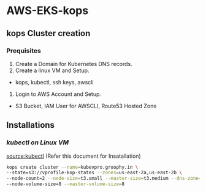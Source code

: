 # AWS-EKS-kops
## kops Cluster creation
### Prequisites

1. Create a Domain for Kubernetes DNS records.
1. Create a linux VM and Setup.
  - kops, kubectl, ssh keys, awscli
1. Login to AWS Account and Setup.
  - S3 Bucket, IAM User for AWSCLI, Route53 Hosted Zone

## Installations 

### _kubectl on Linux VM_

[source:kubectl](https://docs.aws.amazon.com/eks/latest/userguide/install-kubectl.html) (Refer this document for Insatallation)


```sh
kops create cluster --name=kubevpro.groophy.in \ 
--state=s3://vprofile-kop-states --zones=us-east-2a,us-east-2b \ 
--node-count=2 --node-size=t3.small --master-size=t3.medium --dns-zone=kubevpro.groophy.in \ 
--node-volume-size=8 --master-volume-size=8
```